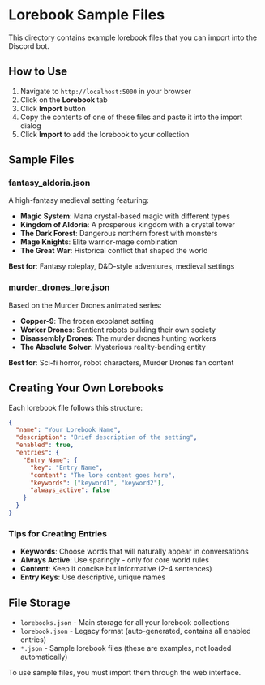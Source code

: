 # Lorebook Sample Files

This directory contains example lorebook files that you can import into the Discord bot.

## How to Use

1. Navigate to `http://localhost:5000` in your browser
2. Click on the **Lorebook** tab
3. Click **Import** button
4. Copy the contents of one of these files and paste it into the import dialog
5. Click **Import** to add the lorebook to your collection

## Sample Files

### fantasy_aldoria.json
A high-fantasy medieval setting featuring:
- **Magic System**: Mana crystal-based magic with different types
- **Kingdom of Aldoria**: A prosperous kingdom with a crystal tower
- **The Dark Forest**: Dangerous northern forest with monsters
- **Mage Knights**: Elite warrior-mage combination
- **The Great War**: Historical conflict that shaped the world

**Best for**: Fantasy roleplay, D&D-style adventures, medieval settings

### murder_drones_lore.json
Based on the Murder Drones animated series:
- **Copper-9**: The frozen exoplanet setting
- **Worker Drones**: Sentient robots building their own society
- **Disassembly Drones**: The murder drones hunting workers
- **The Absolute Solver**: Mysterious reality-bending entity

**Best for**: Sci-fi horror, robot characters, Murder Drones fan content

## Creating Your Own Lorebooks

Each lorebook file follows this structure:

```json
{
  "name": "Your Lorebook Name",
  "description": "Brief description of the setting",
  "enabled": true,
  "entries": {
    "Entry Name": {
      "key": "Entry Name",
      "content": "The lore content goes here",
      "keywords": ["keyword1", "keyword2"],
      "always_active": false
    }
  }
}
```

### Tips for Creating Entries

- **Keywords**: Choose words that will naturally appear in conversations
- **Always Active**: Use sparingly - only for core world rules
- **Content**: Keep it concise but informative (2-4 sentences)
- **Entry Keys**: Use descriptive, unique names

## File Storage

- `lorebooks.json` - Main storage for all your lorebook collections
- `lorebook.json` - Legacy format (auto-generated, contains all enabled entries)
- `*.json` - Sample lorebook files (these are examples, not loaded automatically)

To use sample files, you must import them through the web interface.
